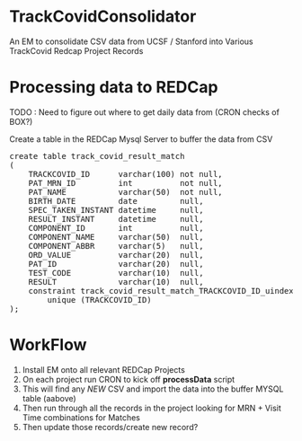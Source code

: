 # TrackCovidConsolidator

An EM to consolidate CSV data from UCSF / Stanford into Various TrackCovid Redcap Project Records

# Processing data to REDCap

TODO : Need to figure out where to get daily data from (CRON checks of BOX?)

Create a table in the REDCap Mysql Server to buffer the data from CSV

<pre>
create table track_covid_result_match
(
    TRACKCOVID_ID      varchar(100) not null,
    PAT_MRN_ID         int          not null,
    PAT_NAME           varchar(50)  not null,
    BIRTH_DATE         date         null,
    SPEC_TAKEN_INSTANT datetime     null,
    RESULT_INSTANT     datetime     null,
    COMPONENT_ID       int          null,
    COMPONENT_NAME     varchar(50)  null,
    COMPONENT_ABBR     varchar(5)   null,
    ORD_VALUE          varchar(20)  null,
    PAT_ID             varchar(20)  null,
    TEST_CODE          varchar(10)  null,
    RESULT             varchar(10)  null,
    constraint track_covid_result_match_TRACKCOVID_ID_uindex
        unique (TRACKCOVID_ID)
);
</pre>

# WorkFlow
1. Install EM onto all relevant REDCap Projects
1. On each project run CRON to kick off **processData** script
1. This will find any *NEW* CSV and import the data into the buffer MYSQL table (aabove)
1. Then run through all the records in the project looking for MRN + Visit Time combinations for Matches
1. Then update those records/create new record?

